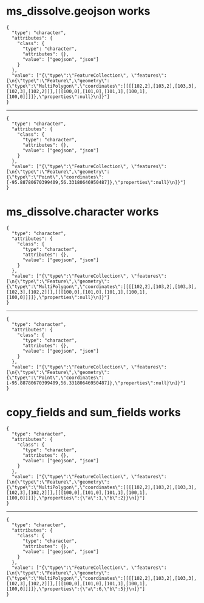 # ms_dissolve.geojson works

    {
      "type": "character",
      "attributes": {
        "class": {
          "type": "character",
          "attributes": {},
          "value": ["geojson", "json"]
        }
      },
      "value": ["{\"type\":\"FeatureCollection\", \"features\": [\n{\"type\":\"Feature\",\"geometry\":{\"type\":\"MultiPolygon\",\"coordinates\":[[[[102,2],[103,2],[103,3],[102,3],[102,2]]],[[[100,0],[101,0],[101,1],[100,1],[100,0]]]]},\"properties\":null}\n]}"]
    }

---

    {
      "type": "character",
      "attributes": {
        "class": {
          "type": "character",
          "attributes": {},
          "value": ["geojson", "json"]
        }
      },
      "value": ["{\"type\":\"FeatureCollection\", \"features\": [\n{\"type\":\"Feature\",\"geometry\":{\"type\":\"Point\",\"coordinates\":[-95.88780670399409,56.33180646950487]},\"properties\":null}\n]}"]
    }

# ms_dissolve.character works

    {
      "type": "character",
      "attributes": {
        "class": {
          "type": "character",
          "attributes": {},
          "value": ["geojson", "json"]
        }
      },
      "value": ["{\"type\":\"FeatureCollection\", \"features\": [\n{\"type\":\"Feature\",\"geometry\":{\"type\":\"MultiPolygon\",\"coordinates\":[[[[102,2],[103,2],[103,3],[102,3],[102,2]]],[[[100,0],[101,0],[101,1],[100,1],[100,0]]]]},\"properties\":null}\n]}"]
    }

---

    {
      "type": "character",
      "attributes": {
        "class": {
          "type": "character",
          "attributes": {},
          "value": ["geojson", "json"]
        }
      },
      "value": ["{\"type\":\"FeatureCollection\", \"features\": [\n{\"type\":\"Feature\",\"geometry\":{\"type\":\"Point\",\"coordinates\":[-95.88780670399409,56.33180646950487]},\"properties\":null}\n]}"]
    }

# copy_fields and sum_fields works

    {
      "type": "character",
      "attributes": {
        "class": {
          "type": "character",
          "attributes": {},
          "value": ["geojson", "json"]
        }
      },
      "value": ["{\"type\":\"FeatureCollection\", \"features\": [\n{\"type\":\"Feature\",\"geometry\":{\"type\":\"MultiPolygon\",\"coordinates\":[[[[102,2],[103,2],[103,3],[102,3],[102,2]]],[[[100,0],[101,0],[101,1],[100,1],[100,0]]]]},\"properties\":{\"a\":1,\"b\":2}}\n]}"]
    }

---

    {
      "type": "character",
      "attributes": {
        "class": {
          "type": "character",
          "attributes": {},
          "value": ["geojson", "json"]
        }
      },
      "value": ["{\"type\":\"FeatureCollection\", \"features\": [\n{\"type\":\"Feature\",\"geometry\":{\"type\":\"MultiPolygon\",\"coordinates\":[[[[102,2],[103,2],[103,3],[102,3],[102,2]]],[[[100,0],[101,0],[101,1],[100,1],[100,0]]]]},\"properties\":{\"a\":6,\"b\":5}}\n]}"]
    }

